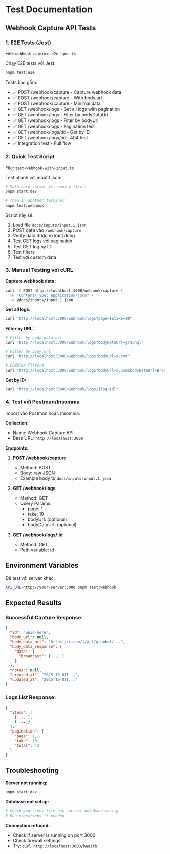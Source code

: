 # Test Documentation

## Webhook Capture API Tests

### 1. E2E Tests (Jest)

File: `webhook-capture.e2e-spec.ts`

Chạy E2E tests với Jest:
```bash
pnpm test:e2e
```

Tests bao gồm:
- ✅ POST /webhook/capture - Capture webhook data
- ✅ POST /webhook/capture - With body.url
- ✅ POST /webhook/capture - Minimal data
- ✅ GET /webhook/logs - Get all logs with pagination
- ✅ GET /webhook/logs - Filter by bodyDataUrl
- ✅ GET /webhook/logs - Filter by bodyUrl  
- ✅ GET /webhook/logs - Pagination test
- ✅ GET /webhook/logs/:id - Get by ID
- ✅ GET /webhook/logs/:id - 404 test
- ✅ Integration test - Full flow

### 2. Quick Test Script

File: `test-webhook-with-input.ts`

Test nhanh với input.1.json:
```bash
# Make sure server is running first!
pnpm start:dev

# Then in another terminal:
pnpm test:webhook
```

Script này sẽ:
1. Load file `docs/inputs/input.1.json`
2. POST data vào `/webhook/capture`
3. Verify data được extract đúng
4. Test GET logs với pagination
5. Test GET log by ID
6. Test filters
7. Test với custom data

### 3. Manual Testing với cURL

**Capture webhook data:**
```bash
curl -X POST http://localhost:3000/webhook/capture \
  -H "Content-Type: application/json" \
  -d @docs/inputs/input.1.json
```

**Get all logs:**
```bash
curl "http://localhost:3000/webhook/logs?page=1&take=10"
```

**Filter by URL:**
```bash
# Filter by body.data.url
curl "http://localhost:3000/webhook/logs?bodyDataUrl=graphql"

# Filter by body.url
curl "http://localhost:3000/webhook/logs?bodyUrl=x.com"

# Combine filters
curl "http://localhost:3000/webhook/logs?bodyUrl=x.com&bodyDataUrl=BroadcastQuery&take=20"
```

**Get by ID:**
```bash
curl "http://localhost:3000/webhook/logs/{log-id}"
```

### 4. Test với Postman/Insomnia

Import vào Postman hoặc Insomnia:

**Collection:**
- Name: Webhook Capture API
- Base URL: `http://localhost:3000`

**Endpoints:**

1. **POST /webhook/capture**
   - Method: POST
   - Body: raw JSON
   - Example body từ `docs/inputs/input.1.json`

2. **GET /webhook/logs**
   - Method: GET
   - Query Params:
     - page: 1
     - take: 10
     - bodyUrl: (optional)
     - bodyDataUrl: (optional)

3. **GET /webhook/logs/:id**
   - Method: GET
   - Path variable: id

## Environment Variables

Để test với server khác:
```bash
API_URL=http://your-server:3000 pnpm test:webhook
```

## Expected Results

### Successful Capture Response:
```json
{
  "id": "uuid-here",
  "body_url": null,
  "body_data_url": "https://x.com/i/api/graphql/...",
  "body_data_response": {
    "data": {
      "broadcast": { ... }
    }
  },
  "notes": null,
  "created_at": "2025-10-01T...",
  "updated_at": "2025-10-01T..."
}
```

### Logs List Response:
```json
{
  "items": [
    { ... },
    { ... }
  ],
  "pagination": {
    "page": 1,
    "take": 10,
    "total": 42
  }
}
```

## Troubleshooting

**Server not running:**
```bash
pnpm start:dev
```

**Database not setup:**
```bash
# Check your .env file has correct database config
# Run migrations if needed
```

**Connection refused:**
- Check if server is running on port 3000
- Check firewall settings
- Try: `curl http://localhost:3000/health`

